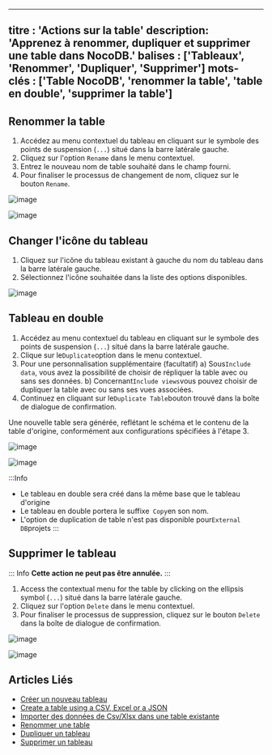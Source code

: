 ***

titre : 'Actions sur la table'
description: 'Apprenez à renommer, dupliquer et supprimer une table dans NocoDB.'
balises : \['Tableaux', 'Renommer', 'Dupliquer', 'Supprimer']
mots-clés : \['Table NocoDB', 'renommer la table', 'table en double', 'supprimer la table']
-------------------------------------------------------------------------------------------

## Renommer la table

1. Accédez au menu contextuel du tableau en cliquant sur le symbole des points de suspension (`...`) situé dans la barre latérale gauche.
2. Cliquez sur l'option `Rename` dans le menu contextuel.
3. Entrez le nouveau nom de table souhaité dans le champ fourni.
4. Pour finaliser le processus de changement de nom, cliquez sur le bouton `Rename`.

![image](/img/v2/table/table-context-menu.png)

![image](/img/v2/table/table-rename.png)

## Changer l'icône du tableau

1. Cliquez sur l'icône du tableau existant à gauche du nom du tableau dans la barre latérale gauche.
2. Sélectionnez l'icône souhaitée dans la liste des options disponibles.

![image](/img/v2/table/table-change-icon.png)

## Tableau en double

1. Accédez au menu contextuel du tableau en cliquant sur le symbole des points de suspension (`...`) situé dans la barre latérale gauche.
2. Clique sur le`Duplicate`option dans le menu contextuel.
3. Pour une personnalisation supplémentaire (facultatif)
   a) Sous`Include data`, vous avez la possibilité de choisir de répliquer la table avec ou sans ses données.
   b) Concernant`Include views`vous pouvez choisir de dupliquer la table avec ou sans ses vues associées.
4. Continuez en cliquant sur le`Duplicate Table`bouton trouvé dans la boîte de dialogue de confirmation.

Une nouvelle table sera générée, reflétant le schéma et le contenu de la table d'origine, conformément aux configurations spécifiées à l'étape 3.

![image](/img/v2/table/table-context-menu.png)

![image](/img/v2/table/table-duplicate.png)

:::Info

* Le tableau en double sera créé dans la même base que le tableau d'origine
* Le tableau en double portera le suffixe` Copy`en son nom.
* L'option de duplication de table n'est pas disponible pour`External DB`projets
  :::

## Supprimer le tableau

::: Info **Cette action ne peut pas être annulée.** :::

1. Access the contextual menu for the table by clicking on the ellipsis symbol (`...`) situé dans la barre latérale gauche.
2. Cliquez sur l'option `Delete` dans le menu contextuel.
3. Pour finaliser le processus de suppression, cliquez sur le bouton `Delete` dans la boîte de dialogue de confirmation.

![image](/img/v2/table/table-context-menu.png)

![image](/img/v2/table/table-delete.png)

## Articles Liés

* [Créer un nouveau tableau](/tables/create-table)
* [Create a table using a CSV, Excel or a JSON](/tables/create-table-via-import)
* [Importer des données de Csv/Xlsx dans une table existante](/tables/import-data-into-existing-table)
* [Renommer une table](/tables/actions-on-table#rename-table)
* [Dupliquer un tableau](/tables/actions-on-table#duplicate-table)
* [Supprimer un tableau](/tables/actions-on-table#delete-table)
